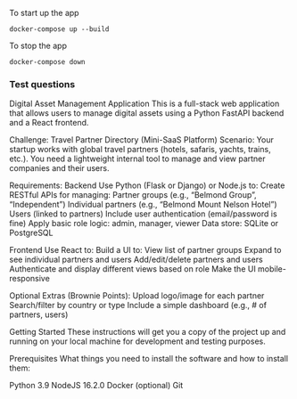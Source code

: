 
To start up the app

```
docker-compose up --build
```

To stop the app

```
docker-compose down
```


### Test questions

Digital Asset Management Application
This is a full-stack web application that allows users to manage digital assets using a Python FastAPI backend and a React frontend.

Challenge: Travel Partner Directory (Mini-SaaS Platform)
Scenario:
Your startup works with global travel partners (hotels, safaris, yachts, trains, etc.). You need a lightweight internal tool to manage and view partner companies and their users.

Requirements:
Backend
Use Python (Flask or Django) or Node.js to:
Create RESTful APIs for managing:
Partner groups (e.g., “Belmond Group”, “Independent”)
Individual partners (e.g., “Belmond Mount Nelson Hotel”)
Users (linked to partners)
Include user authentication (email/password is fine)
Apply basic role logic: admin, manager, viewer
Data store: SQLite or PostgreSQL

Frontend
Use React to:
Build a UI to:
View list of partner groups
Expand to see individual partners and users
Add/edit/delete partners and users
Authenticate and display different views based on role
Make the UI mobile-responsive

Optional Extras (Brownie Points):
Upload logo/image for each partner
Search/filter by country or type
Include a simple dashboard (e.g., # of partners, users)


Getting Started
These instructions will get you a copy of the project up and running on your local machine for development and testing purposes.

Prerequisites
What things you need to install the software and how to install them:

Python 3.9
NodeJS 16.2.0
Docker (optional)
Git


